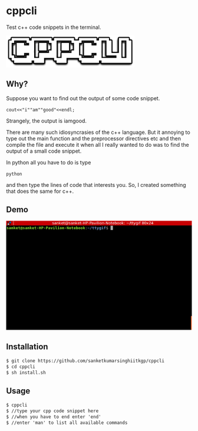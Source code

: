 # cppcli
Test c++ code snippets in the terminal.


![ccpcli](CPPCLI.png)



## Why?

Suppose you want to find out the output of some code snippet.

```
cout<<"i""am""good"<<endl;
```
Strangely, the output is iamgood.

There are many such idiosyncrasies of the c++ language. But it annoying to type out the main function and the preprocessor directives etc and then compile the file and execute it when all I really wanted to do was to find the output of a small code snippet.

In python all you have to do is type
```
python
```
and then type the lines of code that interests you.
So, I created something that does the same for c++.


## Demo

![This is how it works](tty.gif)


## Installation
```
$ git clone https://github.com/sanketkumarsinghiitkgp/cppcli
$ cd cppcli
$ sh install.sh
```
## Usage

```
$ cppcli
$ //type your cpp code snippet here
$ //when you have to end enter 'end'
$ //enter 'man' to list all available commands
```